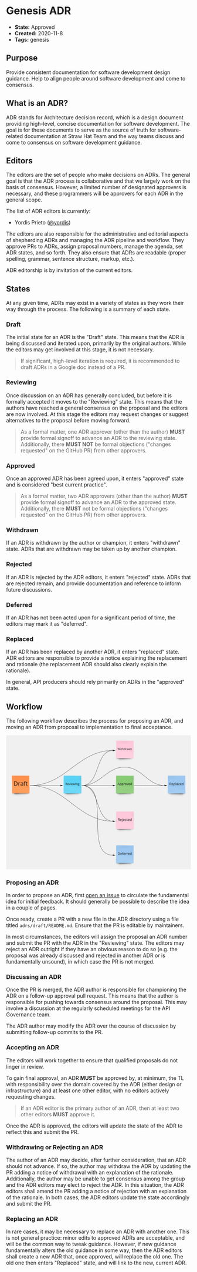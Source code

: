# Genesis ADR

* **State:** Approved
* **Created:** 2020-11-8
* **Tags:** genesis

## Purpose

Provide consistent documentation for software development design guidance. Help
to align people around software development and come to consensus.

## What is an ADR?

ADR stands for Architecture decision record, which is a design document
providing high-level, concise documentation for software development. The goal
is for these documents to serve as the source of truth for software-related
documentation at Straw Hat Team and the way teams discuss and come to consensus
on software development guidance.

## Editors

The editors are the set of people who make decisions on ADRs. The general goal
is that the ADR process is collaborative and that we largely work on the basis
of consensus. However, a limited number of designated approvers is necessary,
and these programmers will be approvers for each ADR in the general scope.

The list of ADR editors is currently:

* Yordis Prieto ([@yordis](https://github.com/yordis))

The editors are also responsible for the administrative and editorial aspects of
shepherding ADRs and managing the ADR pipeline and workflow. They approve PRs to
ADRs, assign proposal numbers, manage the agenda, set ADR states, and so forth.
They also ensure that ADRs are readable (proper spelling, grammar, sentence
structure, markup, etc.).

ADR editorship is by invitation of the current editors.

## States

At any given time, ADRs may exist in a variety of states as they work their way
through the process. The following is a summary of each state.

### Draft

The initial state for an ADR is the "Draft" state. This means that the ADR is
being discussed and iterated upon, primarily by the original authors. While the
editors may get involved at this stage, it is not necessary.

> If significant, high-level iteration is required, it is recommended to
> draft ADRs in a Google doc instead of a PR.

### Reviewing

Once discussion on an ADR has generally concluded, but before it is formally
accepted it moves to the "Reviewing" state. This means that the authors have
reached a general consensus on the proposal and the editors are now involved.
At this stage the editors may request changes or suggest alternatives to the
proposal before moving forward.

> As a formal matter, one ADR approver (other than the author) **MUST** provide
> formal signoff to advance an ADR to the reviewing state. Additionally, there
> **MUST NOT** be formal objections ("changes requested" on the GitHub PR) from
> other approvers.

### Approved

Once an approved ADR has been agreed upon, it enters "approved" state and is
considered "best current practice".

> As a formal matter, two ADR approvers (other than the author) **MUST** provide
> formal signoff to advance an ADR to the approved state. Additionally, there
> **MUST** not be formal objections ("changes requested" on the GitHub PR) from
> other approvers.

### Withdrawn

If an ADR is withdrawn by the author or champion, it enters "withdrawn" state.
ADRs that are withdrawn may be taken up by another champion.

### Rejected

If an ADR is rejected by the ADR editors, it enters "rejected" state. ADRs that
are rejected remain, and provide documentation and reference to inform future
discussions.

### Deferred

If an ADR has not been acted upon for a significant period of time, the editors
may mark it as "deferred".

### Replaced

If an ADR has been replaced by another ADR, it enters "replaced" state. ADR
editors are responsible to provide a notice explaining the replacement and
rationale (the replacement ADR should also clearly explain the rationale).

In general, API producers should rely primarily on ADRs in the "approved" state.

## Workflow

The following workflow describes the process for proposing an ADR, and moving an
ADR from proposal to implementation to final acceptance.

![Workflow](./workflow.png)

### Proposing an ADR

In order to propose an ADR, first [open an issue](https://github.com/straw-hat-team/adr/issues/)
to circulate the fundamental idea for initial feedback. It should generally be
possible to describe the idea in a couple of pages.

Once ready, create a PR with a new file in the ADR directory using a file titled
`adrs/draft/README.md`. Ensure that the PR is editable by maintainers.

In most circumstances, the editors will assign the proposal an ADR number and
submit the PR with the ADR in the "Reviewing" state. The editors may reject an
ADR outright if they have an obvious reason to do so (e.g. the proposal was
already discussed and rejected in another ADR or is fundamentally unsound), in
which case the PR is not merged.

### Discussing an ADR

Once the PR is merged, the ADR author is responsible for championing the ADR on
a follow-up approval pull request. This means that the author is responsible for
pushing towards consensus around the proposal. This may involve a discussion at
the regularly scheduled meetings for the API Governance team.

The ADR author may modify the ADR over the course of discussion by submitting
follow-up commits to the PR.

### Accepting an ADR

The editors will work together to ensure that qualified proposals do not linger
in review.

To gain final approval, an ADR **MUST** be approved by, at minimum, the TL with
responsibility over the domain covered by the ADR (either design or infrastructure)
and at least one other editor, with no editors actively requesting changes.

> If an ADR editor is the primary author of an ADR, then at least two other
> editors **MUST** approve it.

Once the ADR is approved, the editors will update the state of the ADR to reflect
this and submit the PR.

### Withdrawing or Rejecting an ADR

The author of an ADR may decide, after further consideration, that an ADR should
not advance. If so, the author may withdraw the ADR by updating the PR adding a
notice of withdrawal with an explanation of the rationale. Additionally, the
author may be unable to get consensus among the group and the ADR editors may
elect to reject the ADR. In this situation, the ADR editors shall amend the PR
adding a notice of rejection with an explanation of the rationale. In both cases,
the ADR editors update the state accordingly and submit the PR.

### Replacing an ADR

In rare cases, it may be necessary to replace an ADR with another one. This is
not general practice: minor edits to approved ADRs are acceptable, and will be
the common way to tweak guidance. However, if new guidance fundamentally alters
the old guidance in some way, then the ADR editors shall create a new ADR that,
once approved, will replace the old one. The old one then enters "Replaced"
state, and will link to the new, current ADR.
